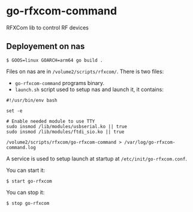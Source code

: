 # go-rfxcom-command

RFXCom lib to control RF devices

## Deployement on nas

```
$ GOOS=linux GOARCH=arm64 go build .
```

Files on nas are in `/volume2/scripts/rfxcom/`. There is two files:

- `go-rfxcom-command` programs binary.
- `launch.sh` script used to setup nas and launch it, it contains:

```
#!/usr/bin/env bash

set -e

# Enable needed module to use TTY
sudo insmod /lib/modules/usbserial.ko || true
sudo insmod /lib/modules/ftdi_sio.ko || true

/volume2/scripts/rfxcom/go-rfxcom-command > /var/log/go-rfxcom-command.log
```

A service is used to setup launch at startup at `/etc/init/go-rfxcom.conf`.

You can start it:

```
$ start go-rfxcom
```

You can stop it:

```
$ stop go-rfxcom
```
